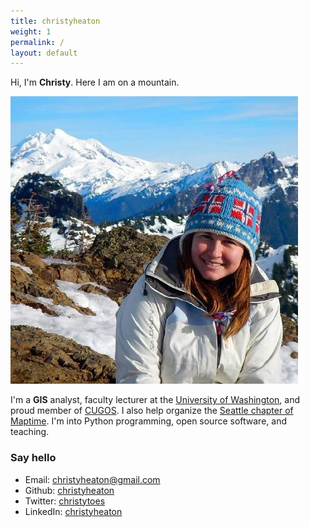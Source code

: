 ```yaml
---
title: christyheaton
weight: 1
permalink: /
layout: default
---
```


Hi, I'm **Christy**. Here I am on a mountain.

![christy](/images/Heaton.jpg)

I'm a **GIS** analyst, faculty lecturer at the [University of Washington](http://www.gisonline.uw.edu/), and proud member of [CUGOS](cugos.org). I also help organize the [Seattle chapter of Maptime](http://maptimesea.github.io/). I'm into Python programming, open source software, and teaching.

### Say hello

* Email: [christyheaton@gmail.com](mailto:christyheaton@gmail.com)
* Github: [christyheaton](http://github.com/christyheaton)
* Twitter: [christytoes](http://twitter.com/christytoes)
* LinkedIn: [christyheaton](https://www.linkedin.com/in/christyheaton)
